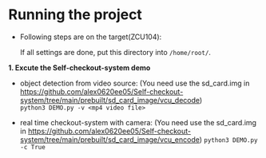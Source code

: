 # **Running the project**

* Following steps are on the target(ZCU104):

  If all settings are done, put this directory into `/home/root/`. 
  
    
**1. Excute the Self-checkout-system demo** 

  * object detection from video source: (You need use the sd_card.img in <https://github.com/alex0620ee05/Self-checkout-system/tree/main/prebuilt/sd_card_image/vcu_decode>)    
  `python3 DEMO.py -v <mp4 video file>`  
    
  * real time checkout-system with camera:  (You need use the sd_card.img in <https://github.com/alex0620ee05/Self-checkout-system/tree/main/prebuilt/sd_card_image/vcu_encode>)
  `python3 DEMO.py -c True`  


